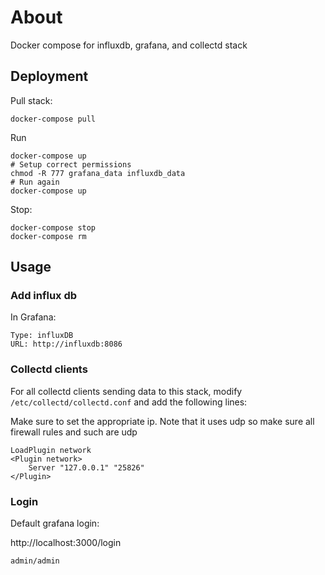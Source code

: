 # About
Docker compose for influxdb, grafana, and collectd stack


## Deployment

Pull stack:
```
docker-compose pull
```

Run
```
docker-compose up
# Setup correct permissions
chmod -R 777 grafana_data influxdb_data
# Run again
docker-compose up
```

Stop:
```
docker-compose stop
docker-compose rm
```


## Usage

### Add influx db

In Grafana:

```
Type: influxDB
URL: http://influxdb:8086
```


### Collectd clients

For all collectd clients sending data to this stack, modify
`/etc/collectd/collectd.conf` and add the following lines:

Make sure to set the appropriate ip.
Note that it uses udp so make sure all firewall rules and such are udp

```
LoadPlugin network
<Plugin network>
    Server "127.0.0.1" "25826"
</Plugin>
```


### Login

Default grafana login:

http://localhost:3000/login
```
admin/admin
```

